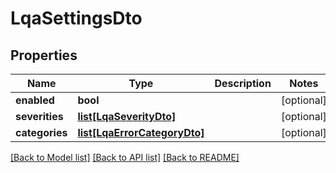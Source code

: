 # LqaSettingsDto

## Properties
Name | Type | Description | Notes
------------ | ------------- | ------------- | -------------
**enabled** | **bool** |  | [optional] 
**severities** | [**list[LqaSeverityDto]**](LqaSeverityDto.md) |  | [optional] 
**categories** | [**list[LqaErrorCategoryDto]**](LqaErrorCategoryDto.md) |  | [optional] 

[[Back to Model list]](../README.md#documentation-for-models) [[Back to API list]](../README.md#documentation-for-api-endpoints) [[Back to README]](../README.md)


